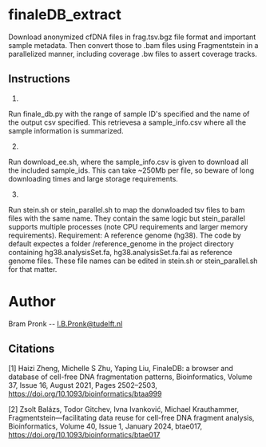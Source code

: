 # finaleDB_extract
Download anonymized cfDNA files in frag.tsv.bgz file format and important sample metadata.
Then convert those to .bam files using Fragmentstein in a parallelized manner, including coverage .bw files to assert coverage tracks.

## Instructions
1.
Run finale_db.py with the range of sample ID's specified and the name of the output csv specified.
This retrievesa a sample_info.csv where all the sample information is summarized.

2.
Run download_ee.sh, where the sample_info.csv is given to download all the included sample_ids.
This can take ~250Mb per file, so beware of long downloading times and large storage requirements.

3.
Run stein.sh or stein_parallel.sh to map the donwloaded tsv files to bam files with the same name.
They contain the same logic but stein_parallel supports multiple processes (note CPU requirements and larger memory requirements).
Requirement: A reference genome (hg38). The code by default expectes a folder /reference_genome in the project directory containing hg38.analysisSet.fa, hg38.analysisSet.fa.fai as reference genome files.
These file names can be edited in stein.sh or stein_parallel.sh for that matter.

# Author
Bram Pronk -- I.B.Pronk@tudelft.nl

## Citations

[1] Haizi Zheng, Michelle S Zhu, Yaping Liu, FinaleDB: a browser and database of cell-free DNA fragmentation patterns, Bioinformatics, Volume 37, Issue 16, August 2021, Pages 2502–2503, https://doi.org/10.1093/bioinformatics/btaa999

[2] Zsolt Balázs, Todor Gitchev, Ivna Ivanković, Michael Krauthammer, Fragmentstein—facilitating data reuse for cell-free DNA fragment analysis, Bioinformatics, Volume 40, Issue 1, January 2024, btae017, https://doi.org/10.1093/bioinformatics/btae017
